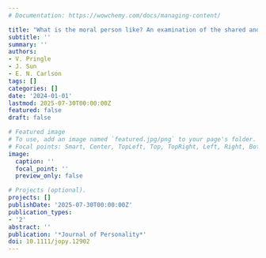 ```yaml
---
# Documentation: https://wowchemy.com/docs/managing-content/

title: "What is the moral person like? An examination of the shared and unique perspectives on moral character"
subtitle: ''
summary: ''
authors:
- V. Pringle
- J. Sun
- E. N. Carlson
tags: []
categories: []
date: '2024-01-01'
lastmod: 2025-07-30T00:00:00Z
featured: false
draft: false

# Featured image
# To use, add an image named `featured.jpg/png` to your page's folder.
# Focal points: Smart, Center, TopLeft, Top, TopRight, Left, Right, BottomLeft, Bottom, BottomRight.
image:
  caption: ''
  focal_point: ''
  preview_only: false

# Projects (optional).
projects: []
publishDate: '2025-07-30T00:00:00Z'
publication_types:
- '2'
abstract: ''
publication: '*Journal of Personality*'
doi: 10.1111/jopy.12902
---
```

